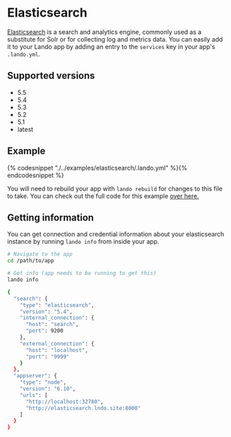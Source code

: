 Elasticsearch
=========

[Elasticsearch](https://www.elastic.co/products/elasticsearch) is a search and analytics engine, commonly used as a substitute for Solr or for collecting log and metrics data. You can easily add it to your Lando app by adding an entry to the `services` key in your app's `.lando.yml`.

Supported versions
------------------

*   5.5
*   5.4
*   5.3
*   5.2
*   5.1
*   latest

Example
-------

{% codesnippet "./../examples/elasticsearch/.lando.yml" %}{% endcodesnippet %}

You will need to rebuild your app with `lando rebuild` for changes to this file to take. You can check out the full code for this example [over here.](https://github.com/kalabox/lando/tree/master/examples/elasticsearch)

Getting information
-------------------

You can get connection and credential information about your elasticsearch instance by running `lando info` from inside your app.

```bash
# Navigate to the app
cd /path/to/app

# Get info (app needs to be running to get this)
lando info

{
  "search": {
    "type": "elasticsearch",
    "version": "5.4",
    "internal_connection": {
      "host": "search",
      "port": 9200
    },
    "external_connection": {
      "host": "localhost",
      "port": "9999"
    }
  },
  "appserver": {
    "type": "node",
    "version": "6.10",
    "urls": [
      "http://localhost:32780",
      "http://elasticsearch.lndo.site:8000"
    ]
  }
}
```
